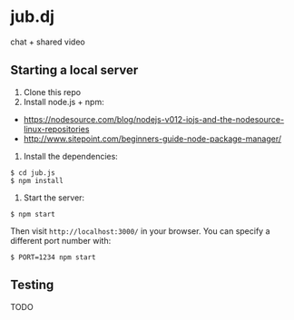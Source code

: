 # jub.dj
chat + shared video

## Starting a local server
1. Clone this repo
1. Install node.js + npm: 
 * https://nodesource.com/blog/nodejs-v012-iojs-and-the-nodesource-linux-repositories
 * http://www.sitepoint.com/beginners-guide-node-package-manager/
1. Install the dependencies:
```
$ cd jub.js
$ npm install
````
1. Start the server: 
```
$ npm start
```
Then visit `http://localhost:3000/` in your browser. You can specify a different port number with:
```
$ PORT=1234 npm start
```

## Testing
TODO
